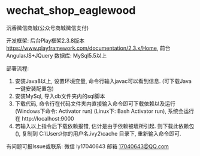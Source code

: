 # wechat_shop_eaglewood
沉香微信商城(公众号商城微信支付)

开发框架: 后台Play框架2.3.8版本 https://www.playframework.com/documentation/2.3.x/Home, 前台AngularJS+JQuery
数据库:   MySql5.5以上

部署流程:

1. 安装Java8以上, 设置环境变量, 命令行输入javac可以看到信息. (可下载Java一键安装配置包)
2. 安装MySql, 导入db文件夹内的sql脚本
3. 下载代码, 命令行在代码文件夹内直接输入命令即可下载依赖以及运行 (Windows下命令: Activator run) (Linux下: Bash Activator run), 系统会运行在 http://localhost:9000 
4. 若输入以上指令后下载依赖报错, 估计是由于依赖被墙所引起. 则下载此依赖包(), 复制到 C:\Users\你的用户名\.ivy2\cache 目录下, 重新输入命令即可.


有问题可报Issue或联系:
微信 ly17040643
邮箱 17040643@QQ.com
